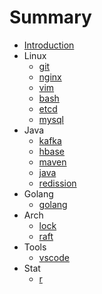 # Summary

* [Introduction](README.md)
* Linux
  * [git](linux/git.md)
  * [nginx](linux/nginx.md)
  * [vim](linux/vim.md)
  * [bash](linux/bash.md)
  * [etcd](linux/etcd.md)
  * [mysql](linux/mysql.md)
* Java
  * [kafka](java/kafka.md)
  * [hbase](java/hbase.md)
  * [maven](java/mvn.md)
  * [java](java/java.md)
  * [redission](java/redission.md)
* Golang 
  * [golang](golang/golang.md)
* Arch
  * [lock](arch/lock.md)
  * [raft](arch/raft.md)
* Tools
  * [vscode](tools/vscode.md)
* Stat
  * [r](stat/r.md)
  
